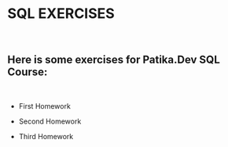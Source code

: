 # SQL EXERCISES
<br>

## Here is some exercises for Patika.Dev SQL Course:

<br>

- First Homework

- Second Homework
  
- Third Homework